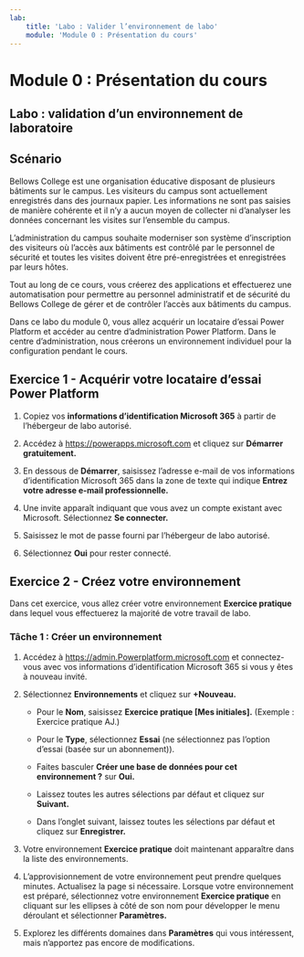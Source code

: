 ```yaml
---
lab:
    title: 'Labo : Valider l’environnement de labo'
    module: 'Module 0 : Présentation du cours'
---
```


Module 0 : Présentation du cours
=================================

## Labo : validation d’un environnement de laboratoire

Scénario
--------

Bellows College est une organisation éducative disposant de plusieurs bâtiments sur le campus. Les visiteurs du campus sont actuellement enregistrés dans des journaux papier. Les informations ne sont pas saisies de manière cohérente et il n’y a aucun moyen de collecter ni d’analyser les données concernant les visites sur l’ensemble du campus.

L’administration du campus souhaite moderniser son système d’inscription des visiteurs où l’accès aux bâtiments est contrôlé par le personnel de sécurité et toutes les visites doivent être pré-enregistrées et enregistrées par leurs hôtes.

Tout au long de ce cours, vous créerez des applications et effectuerez une automatisation pour permettre au personnel administratif et de sécurité du Bellows College de gérer et de contrôler l’accès aux bâtiments du campus.

Dans ce labo du module 0, vous allez acquérir un locataire d’essai Power Platform et accéder au centre d’administration Power Platform. Dans le centre d’administration, nous créerons un environnement individuel pour la configuration pendant le cours.

Exercice 1 - Acquérir votre locataire d’essai Power Platform 
------------------------------------------

1. Copiez vos **informations d’identification Microsoft 365** à partir de l’hébergeur de labo autorisé.

2. Accédez à <https://powerapps.microsoft.com> et cliquez sur **Démarrer gratuitement.**

3. En dessous de **Démarrer**, saisissez l’adresse e-mail de vos informations d’identification Microsoft 365 dans la zone de texte qui indique **Entrez votre adresse e-mail professionnelle.**

4. Une invite apparaît indiquant que vous avez un compte existant avec Microsoft. Sélectionnez **Se connecter.**

5. Saisissez le mot de passe fourni par l’hébergeur de labo autorisé. 

6. Sélectionnez **Oui** pour rester connecté.


Exercice 2 - Créez votre environnement 
------------------------------------------

Dans cet exercice, vous allez créer votre environnement **Exercice pratique** dans lequel vous effectuerez la majorité de votre travail de labo.

### Tâche 1 : Créer un environnement

1.  Accédez à <https://admin.Powerplatform.microsoft.com> et connectez-vous avec vos informations d’identification Microsoft 365 si vous y êtes à nouveau invité.

2. Sélectionnez **Environnements** et cliquez sur **+Nouveau.**

    - Pour le **Nom**, saisissez **Exercice pratique [Mes initiales].** (Exemple : Exercice pratique AJ.)
    
    - Pour le **Type**, sélectionnez **Essai** (ne sélectionnez pas l’option d’essai (basée sur un abonnement)).
    
    - Faites basculer **Créer une base de données pour cet environnement ?** sur **Oui.**
    
    - Laissez toutes les autres sélections par défaut et cliquez sur **Suivant.**
    
    - Dans l’onglet suivant, laissez toutes les sélections par défaut et cliquez sur **Enregistrer.**

3. Votre environnement **Exercice pratique** doit maintenant apparaître dans la liste des environnements. 

4. L’approvisionnement de votre environnement peut prendre quelques minutes. Actualisez la page si nécessaire. Lorsque votre environnement est préparé, sélectionnez votre environnement **Exercice pratique** en cliquant sur les ellipses à côté de son nom pour développer le menu déroulant et sélectionner **Paramètres.** 

5.  Explorez les différents domaines dans **Paramètres** qui vous intéressent, mais n’apportez pas encore de modifications. 
